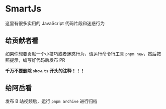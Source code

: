 # SmartJs

这里有很多实用的 JavaScript 代码片段和迷惑行为

## 给贡献者看

如果你想要贡献一个小技巧或者迷惑行为，请运行命令行工具 `pnpm new`，然后按照提示，编写好代码后发布 PR

**千万不要删除 `show.ts` 开头的注释！！！**

## 给阿岳看

发布 B 站视频后，运行 `pnpm archive` 进行归档
